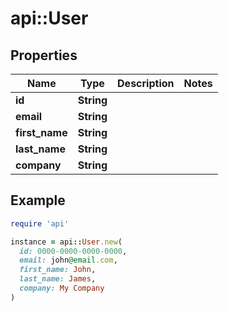 # api::User

## Properties

| Name | Type | Description | Notes |
| ---- | ---- | ----------- | ----- |
| **id** | **String** |  |  |
| **email** | **String** |  |  |
| **first_name** | **String** |  |  |
| **last_name** | **String** |  |  |
| **company** | **String** |  |  |

## Example

```ruby
require 'api'

instance = api::User.new(
  id: 0000-0000-0000-0000,
  email: john@email.com,
  first_name: John,
  last_name: James,
  company: My Company
)
```

